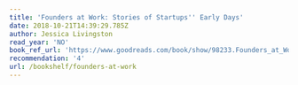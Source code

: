 ```yaml
---
title: 'Founders at Work: Stories of Startups'' Early Days'
date: 2018-10-21T14:39:29.785Z
author: Jessica Livingston
read_year: 'NO'
book_ref_url: 'https://www.goodreads.com/book/show/98233.Founders_at_Work'
recommendation: '4'
url: /bookshelf/founders-at-work
---
```


